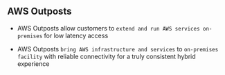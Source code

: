 ## AWS Outposts

- AWS Outposts allow customers to `extend and run AWS services on-premises` for low latency access

- AWS Outposts `bring AWS infrastructure and services` to `on-premises facility` with reliable connectivity for a truly consistent hybrid experience
